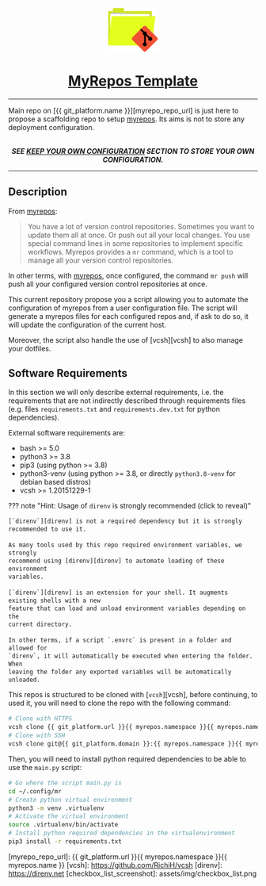<div align="center" style="text-align: center;">
  <!-- Project Title -->
  <a href="{{ git_platform.url }}{{ myrepos.namespace }}{{ myrepos.name }}">
    <img src="assets/img/logo.svg" width="100px">
    <h1>MyRepos Template</h1>
  </a>
</div>

--------------------------------------------------------------------------------

Main repo on [{{ git_platform.name }}][myrepo_repo_url] is just here to propose a
scaffolding repo to setup [myrepos][myrepos]. Its aims is not to store any
deployment configuration.
<br>
<br>
<div align="center" style="text-align: center;">
<b><i>
  SEE
  <a href="usage/keep_your_configuration.html">KEEP YOUR OWN CONFIGURATION</a>
  SECTION TO STORE YOUR OWN CONFIGURATION.
</i></b>
</div>

--------------------------------------------------------------------------------

## Description

From [myrepos][myrepos]:

> You have a lot of version control repositories. Sometimes you want to update
> them all at once. Or push out all your local changes. You use special command
> lines in some repositories to implement specific workflows. Myrepos provides a
> `mr` command, which is a tool to manage all your version control repositories.

In other terms, with [myrepos][myrepos], once configured, the command `mr push`
will push all your configured version control repositories at once.

This current repository propose you a script allowing you to automate the
configuration of myrepos from a user configuration file. The script will
generate a myrepos files for each configured repos and, if ask to do so, it will
update the configuration of the current host.

Moreover, the script also handle the use of [vcsh][vcsh] to also manage your
dotfiles.


## Software Requirements

In this section we will only describe external requirements, i.e. the
requirements that are not indirectly described through requirements files
(e.g.  files `requirements.txt` and `requirements.dev.txt` for python
dependencies).

External software requirements are:

  - bash >= 5.0
  - python3 >= 3.8
  - pip3 (using python >= 3.8)
  - python3-venv (using python >= 3.8, or directly `python3.8-venv` for debian
    based distros)
  - vcsh >= 1.20151229-1

??? note "Hint: Usage of <code>direnv</code> is strongly recommended (click to reveal)"

    [`direnv`][direnv] is not a required dependency but it is strongly
    recommended to use it.

    As many tools used by this repo required environment variables, we strongly
    recommend using [direnv][direnv] to automate loading of these environment
    variables.

    [`direnv`][direnv] is an extension for your shell. It augments existing shells with a new
    feature that can load and unload environment variables depending on the
    current directory.

    In other terms, if a script `.envrc` is present in a folder and allowed for
    `direnv`, it will automatically be executed when entering the folder. When
    leaving the folder any exported variables will be automatically unloaded.

This repos is structured to be cloned with [`vcsh`][vcsh], before continuing, to
used it, you will need to clone the repo with the following command:

```bash
# Clone with HTTPS
vcsh clone {{ git_platform.url }}{{ myrepos.namespace }}{{ myrepos.name }}.git
# Clone with SSH
vcsh clone git@{{ git_platform.domain }}:{{ myrepos.namespace }}{{ myrepos.name }}.git"
```

Then, you will need to install python required dependencies to be able to use
the `main.py` script:

```bash
# Go where the script main.py is
cd ~/.config/mr
# Create python virtual environment
python3 -m venv .virtualenv
# Activate the virtual environment
source .virtualenv/bin/activate
# Install python required dependencies in the virtualenvironment
pip3 install -r requirements.txt
```

[myrepos]: https://myrepos.branchable.com/
[myrepo_repo_url]: {{ git_platform.url }}{{ myrepos.namespace }}{{ myrepos.name }}
[vcsh]: https://github.com/RichiH/vcsh
[direnv]: https://direnv.net
[checkbox_list_screenshot]: assets/img/checkbox_list.png
